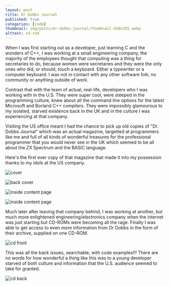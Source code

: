 ```yaml
---
layout: post
title: Dr Dobbs Journal
published: true
categories: [code]
thumbnail: img/posts/dr-dobbs-journal/thumbnail-420x255.webp
alttext: cd-rom
---
```


When I was first starting out as a developer, just learning C and the wonders of C++, I was working at a small engineering company, the majority of the employees
thought that computing was a thing for secretaries to do, because women were secretaries and they were the only ones who did, or should, touch a keyboard. Either a 
typewriter or a computer keyboard. I was not in contact with any other software folk, no community or anything outside of work.

Contrast that with the team of actual, real-life, developers who I was working with in the U.S. They were super cool, were steeped in the programming culture, knew 
about all the command line options for the latest Microsoft and Borland C++ compilers. They were impossibly glamourous to my isolated, starved existence back in the UK and 
in the culture I was experiencing at that company.

Visiting the US office meant I had the chance to pick up old copies of "Dr. Dobbs Journal" which was an actual magazine, targetted at programmers like me and full of 
all kinds of wonderful treasures for the professional programmer that you would never see in the UK which seemed to be all about the ZX Spectrum and the BASIC language. 

Here's the first ever copy of that magazine that made it into my possession thanks to my idols at the US company. 

![cover](/img/posts/dr-dobbs-journal/dr-dobbs-cover.webp)

![back cover](/img/posts/dr-dobbs-journal/dr-dobbs-back.webp)

![inside content page](/img/posts/dr-dobbs-journal/contents-left.webp)

![inside content page](/img/posts/dr-dobbs-journal/contents-right.webp)


Much later after leaving that company behind, I was working at another, but much more enlightened engineering/electronics company when the internet was just starting but 
CD-ROMs were becoming all the rage. Finally I was able to get access to even more information from Dr Dobbs in the form of their archive, supplied on one CD-ROM.

![cd front](/img/posts/dr-dobbs-journal/cd-front.webp)

This was all the back issues, searchable, with code examples!!! There are no words for how wonderful a thing like this was to a young developer starved of both culture and 
information that the U.S. audience seemed to take for granted. 

![cd back](/img/posts/dr-dobbs-journal/cd-back.webp)


